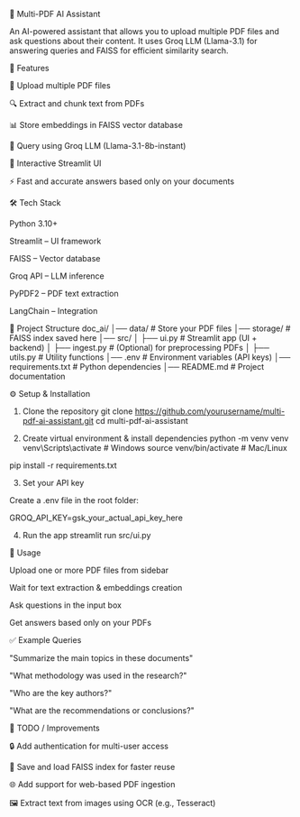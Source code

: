 📄 Multi-PDF AI Assistant

An AI-powered assistant that allows you to upload multiple PDF files and ask questions about their content. It uses Groq LLM (Llama-3.1) for answering queries and FAISS for efficient similarity search.

🚀 Features

📁 Upload multiple PDF files

🔍 Extract and chunk text from PDFs

📊 Store embeddings in FAISS vector database

🤖 Query using Groq LLM (Llama-3.1-8b-instant)

🎨 Interactive Streamlit UI

⚡ Fast and accurate answers based only on your documents

🛠️ Tech Stack

Python 3.10+

Streamlit
 – UI framework

FAISS
 – Vector database

Groq API
 – LLM inference

PyPDF2
 – PDF text extraction

LangChain
 – Integration

📂 Project Structure
doc_ai/
│── data/               # Store your PDF files
│── storage/            # FAISS index saved here
│── src/
│   ├── ui.py           # Streamlit app (UI + backend)
│   ├── ingest.py       # (Optional) for preprocessing PDFs
│   ├── utils.py        # Utility functions
│── .env                # Environment variables (API keys)
│── requirements.txt    # Python dependencies
│── README.md           # Project documentation

⚙️ Setup & Installation
1. Clone the repository
git clone https://github.com/yourusername/multi-pdf-ai-assistant.git
cd multi-pdf-ai-assistant

2. Create virtual environment & install dependencies
python -m venv venv
venv\Scripts\activate      # Windows
source venv/bin/activate   # Mac/Linux

pip install -r requirements.txt

3. Set your API key

Create a .env file in the root folder:

GROQ_API_KEY=gsk_your_actual_api_key_here

4. Run the app
streamlit run src/ui.py

📖 Usage

Upload one or more PDF files from sidebar

Wait for text extraction & embeddings creation

Ask questions in the input box

Get answers based only on your PDFs

✅ Example Queries

"Summarize the main topics in these documents"

"What methodology was used in the research?"

"Who are the key authors?"

"What are the recommendations or conclusions?"

📌 TODO / Improvements

🔒 Add authentication for multi-user access

💾 Save and load FAISS index for faster reuse

🌐 Add support for web-based PDF ingestion

🖼️ Extract text from images using OCR (e.g., Tesseract)